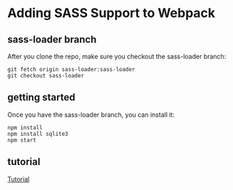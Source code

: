 # Adding SASS Support to Webpack

## sass-loader branch

After you clone the repo, make sure you checkout the sass-loader branch:

```
git fetch origin sass-loader:sass-loader 
git checkout sass-loader
```

## getting started

Once you have the sass-loader branch, you can install it:

```
npm install     
npm install sqlite3     
npm start    
```

## tutorial

[Tutorial](https://shellmonger.com/2016/01/19/adding-sass-support-to-webpack/)